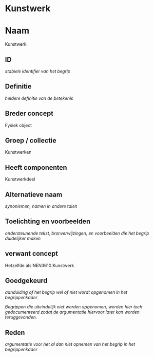 # Kunstwerk

# Naam
Kunstwerk

## ID
*stabiele identifier van het begrip*

## Definitie
*heldere definitie van de betekenis* 

## Breder concept
Fysiek object

## Groep / collectie
Kunstwerken

## Heeft componenten
Kunstwerkdeel

## Alternatieve naam
*synoniemen, namen in andere talen*

## Toelichting en voorbeelden
*ondersteunende tekst, bronverwijzingen, en voorbeelden die het begrip duidelijker maken*

## verwant concept
Hetzelfde als NEN3610:Kunstwerk

## Goedgekeurd
*aanduiding of het begrip wel of niet wordt opgenomen in het begrippenkader*

*Begrippen die uiteindelijk niet worden opgenomen, worden hier toch gedocumenteerd zodat de argumentatie hiervoor later kan worden teruggevonden.*

## Reden
*argumentatie voor het al dan niet opnemen van het begrip in het begrippenkader*
